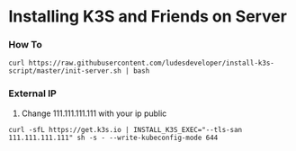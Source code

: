 # Installing K3S and Friends on Server
### **How To**
```
curl https://raw.githubusercontent.com/ludesdeveloper/install-k3s-script/master/init-server.sh | bash
```
### **External IP**
1. Change 111.111.111.111 with your ip public
```
curl -sfL https://get.k3s.io | INSTALL_K3S_EXEC="--tls-san 111.111.111.111" sh -s - --write-kubeconfig-mode 644
```
